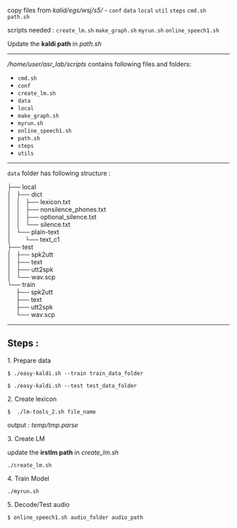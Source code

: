 copy files from *kalid/egs/wsj/s5/* \- `conf` `data` `local` `util` `steps` `cmd.sh` `path.sh`

scripts needed : `create_lm.sh` `make_graph.sh` `myrun.sh` `online_speech1.sh`

Update the **kaldi path** in *path.sh*

* * *

*/home/user/asr_lab/scripts* contains following files and folders:

- `cmd.sh`
- `conf`
- `create_lm.sh`
- `data`
- `local`
- `make_graph.sh`
- `myrun.sh`
- `online_speech1.sh`
- `path.sh`
- `steps`
- `utils`

* * *

`data` folder has following structure :

  ├── local          
  │   ├── dict        
  │   │   ├── lexicon.txt  
  │   │   ├── nonsilence_phones.txt  
  │   │   ├── optional_silence.txt  
  │   │   └── silence.txt  
  │   └── plain-text  
  │        └── text_c1  
  ├── test  
  │   ├── spk2utt  
  │   ├── text  
  │   ├── utt2spk  
  │   └── wav.scp  
  └── train  
       ├── spk2utt  
       ├── text  
       ├── utt2spk  
       └── wav.scp  

* * *

## Steps :

1\. Prepare data

`$ ./easy-kaldi.sh --train train_data_folder`
 
`$ ./easy-kaldi.sh --test test_data_folder`

2\. Create lexicon

`$  ./lm-tools_2.sh file_name`

output : *temp/tmp.parse*

3\. Create LM

update the **irstlm path** in *create_lm.sh*

`./create_lm.sh`

4\. Train Model

`./myrun.sh`

5\. Decode/Test audio

`$ online_speech1.sh audio_folder audio_path`
